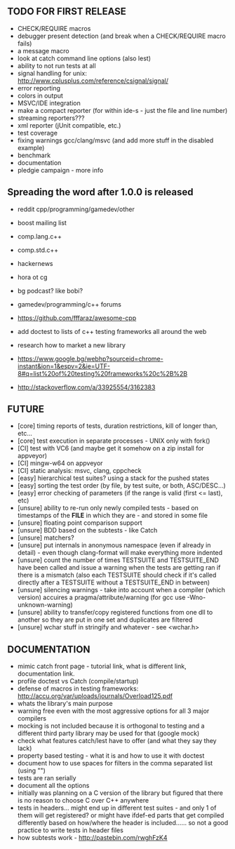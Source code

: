 ## TODO FOR FIRST RELEASE

- CHECK/REQUIRE macros
- debugger present detection (and break when a CHECK/REQUIRE macro fails)
- a message macro
- look at catch command line options (also lest)
- ability to not run tests at all
- signal handling for unix: http://www.cplusplus.com/reference/csignal/signal/
- error reporting
- colors in output
- MSVC/IDE integration
- make a compact reporter (for within ide-s - just the file and line number)
- streaming reporters???
- xml reporter (jUnit compatible, etc.)
- test coverage
- fixing warnings gcc/clang/msvc (and add more stuff in the disabled example)
- benchmark
- documentation
- pledgie campaign - more info

## Spreading the word after 1.0.0 is released

- reddit cpp/programming/gamedev/other
- boost mailing list
- comp.lang.c++
- comp.std.c++
- hackernews
- hora ot cg
- bg podcast? like bobi?
- gamedev/programming/c++ forums
- https://github.com/fffaraz/awesome-cpp
- add doctest to lists of c++ testing frameworks all around the web
- research how to market a new library

- https://www.google.bg/webhp?sourceid=chrome-instant&ion=1&espv=2&ie=UTF-8#q=list%20of%20testing%20frameworks%20c%2B%2B
- http://stackoverflow.com/a/33925554/3162383

## FUTURE
- [core] timing reports of tests, duration restrictions, kill of longer than, etc...
- [core] test execution in separate processes - UNIX only with fork()
- [CI] test with VC6 (and maybe get it somehow on a zip install for appveyor)
- [CI] mingw-w64 on appveyor
- [CI] static analysis: msvc, clang, cppcheck
- [easy] hierarchical test suites? using a stack for the pushed states
- [easy] sorting the test order (by file, by test suite, or both, ASC/DESC...)
- [easy] error checking of parameters (if the range is valid (first <= last), etc)
- [unsure] ability to re-run only newly compiled tests - based on timestamps of the __FILE__ in which they are - and stored in some file
- [unsure] floating point comparison support
- [unsure] BDD based on the subtests - like Catch
- [unsure] matchers?
- [unsure] put internals in anonymous namespace (even if already in detail) - even though clang-format will make everything more indented
- [unsure] count the number of times TESTSUITE and TESTSUITE_END have been called and issue a warning when the tests are getting ran if there is a mismatch (also each TESTSUITE should check if it's called directly after a TESTSUITE without a TESTSUITE_END in between)
- [unsure] silencing warnings - take into account when a compiler (which version) accuires a pragma/attribute/warning (for gcc use -Wno-unknown-warning)
- [unsure] ability to transfer/copy registered functions from one dll to another so they are put in one set and duplicates are filtered
- [unsure] wchar stuff in stringify and whatever - see <wchar.h>

## DOCUMENTATION
- mimic catch front page - tutorial link, what is different link, documentation link.
- profile doctest vs Catch (compile/startup)
- defense of macros in testing frameworks: http://accu.org/var/uploads/journals/Overload125.pdf
- whats the library's main purpose
- warning free even with the most aggressive options for all 3 major compilers
- mocking is not included because it is orthogonal to testing and a different third party library may be used for that (google mock)
- check what features catch/lest have to offer (and what they say they lack)
- property based testing - what it is and how to use it with doctest
- document how to use spaces for filters in the comma separated list (using "")
- tests are ran serially
- document all the options
- initially was planning on a C version of the library but figured that there is no reason to choose C over C++ anywhere
- tests in headers... might end up in different test suites - and only 1 of them will get registered? or might have ifdef-ed parts that get compiled differently based on how/where the header is included...... so not a good practice to write tests in header files
- how subtests work - http://pastebin.com/rwghFzK4

















